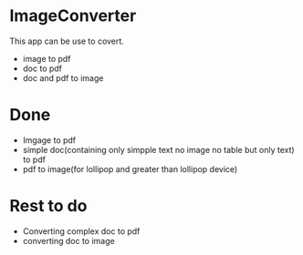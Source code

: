 # ImageConverter 

This app can be use to covert.
* image to pdf
* doc to pdf
* doc and pdf to image

# Done
* Imgage to pdf
* simple doc(containing only simpple text no image no table but only text) to pdf
* pdf to image(for lollipop and greater than lollipop device)

# Rest to do
* Converting complex doc to pdf
* converting doc to image
